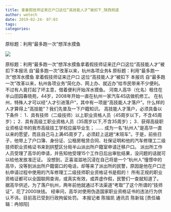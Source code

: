 ```yaml
---
title: 拿着假技师证来迁户口这位“高技能人才”被扣下_陕西频道
author: wetech
date: 2019-02-24- 07:03
tags: 
categories: 
---
```

原标题：利用“最多跑一次”想浑水摸鱼
<!-- more -->
                
<img align="center" border="0" src="http://p2.ifengimg.com/a/2016/0810/204c433878d5cf9size1_w16_h16.png" />
                
            
原标题：利用“最多跑一次”想浑水摸鱼拿着假技师证来迁户口这位“高技能人才”被扣下本报讯 自“最多跑一次”改革以来，杭州各项业务&
原标题：利用“最多跑一次”想浑水摸鱼
拿着假技师证来迁户口
这位“高技能人才”被扣下
本报讯 自“最多跑一次”改革以来，杭州各项业务“简化办、网上办、就近办”给市民带来不少便利。不过有人竟打起了坏主意，借着便利开始浑水摸鱼。
河南人高华（化名）租住在半山田园春晓苑，44岁，2008年开始一直在杭州一家汽车4S店做机修工。
在杭州，特殊人才可以经“人才引进落户”，其中有一项是“高技能人才落户”。什么样的人才算得上“高技能”？我们先普及一下户籍知识。
高技能人才落户，必须具备以下条件：
1．具有技师（二级技师）以上职业资格人员（45周岁以下，不含45周岁）；
2．具有高级工职业资格人员（35周岁以下,不含35周岁）；
3．获得高级职业资格证书的我市高级技工学校应届毕业生；
……
成为一名“杭州人”是高华一直以来的愿望，而且自己马上满45周岁了，必须赶上这趟“末班车”。于是，前些日子，他带上了户口簿、身份证、公租房租赁合同、社保证明和他的汽车修理工二级技师职业资格证书来到拱墅区分局半山派出所户籍室申请迁移户口。
派出所工作人员受理了高华的申请，并告知他受理15个工作日后出审批结果，没问题的话就可以给他发放准迁证。
没想到，正喜滋滋地沉浸在自己将是一个“杭州人”憧憬中的高华，没等到派出所户籍窗口的电话，却等来了派出所的民警，原因是他在户口迁杭申请过程中使用的汽车修理工二级技师职业资格证书是假的！
所有正规的职业资格证都可以全国联网查询，或真实有效，或弄虚作假，民警们一查就知道了。
据高华供述，为了落户杭州，两年前他就通过不法渠道“考取”了这个所谓的“技师证”，花了2000块钱。
经审问，高华对使用伪造国家职业资格证书的违法行为供认不讳，目前高已受到行政拘留处罚。
本报记者 陈锴凯 通讯员 陈新铭
[责任编辑：冉旭阳]
            
